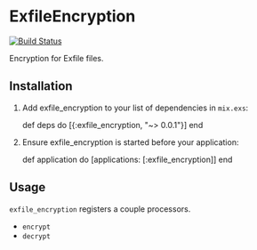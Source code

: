 # ExfileEncryption

[![Build Status](https://travis-ci.org/keichan34/exfile-encryption.svg?branch=master)](https://travis-ci.org/keichan34/exfile-encryption)

Encryption for Exfile files.

## Installation

1. Add exfile_encryption to your list of dependencies in `mix.exs`:

	def deps do
	  [{:exfile_encryption, "~> 0.0.1"}]
	end

2. Ensure exfile_encryption is started before your application:

	def application do
	  [applications: [:exfile_encryption]]
	end

## Usage

`exfile_encryption` registers a couple processors.

* `encrypt`
* `decrypt`
